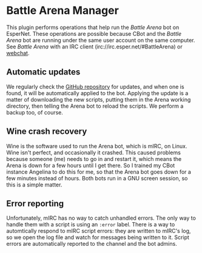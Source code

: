Battle Arena Manager
====================

This plugin performs operations that help run the _Battle Arena_ bot on EsperNet. These operations are possible because CBot and the _Battle Arena_ bot are running under the same user account on the same computer.
See _Battle Arena_ with an IRC client (irc://irc.esper.net/#BattleArena) or [webchat](http://webchat.esper.net/?channels=BattleArena).

Automatic updates
-----------------

We regularly check the [GitHub repository](https://github.com/Iyouboushi/mIRC-BattleArena) for updates, and when one is found, it will be automatically applied to the bot. Applying the update is a matter of downloading the new scripts, putting them in the Arena working directory, then telling the Arena bot to reload the scripts. We perform a backup too, of course.

Wine crash recovery
-------------------

Wine is the software used to run the Arena bot, which is mIRC, on Linux. Wine isn't perfect, and occasionally it crashed. This caused problems because someone (me) needs to go in and restart it, which means the Arena is down for a few hours until I get there. So I trained my CBot instance Angelina to do this for me, so that the Arena bot goes down for a few minutes instead of hours. Both bots run in a GNU screen session, so this is a simple matter.

Error reporting
---------------

Unfortunately, mIRC has no way to catch unhandled errors. The only way to handle them with a script is using an `:error` label. There is a way to automtically respond to mIRC script errors: they are written to mIRC's log, so we open the log file and watch for messages being written to it. Script errors are automatically reported to the channel and the bot admins.
